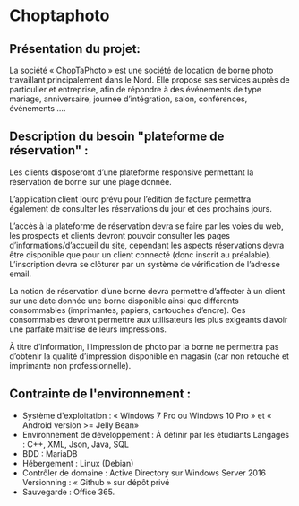 # Choptaphoto

## Présentation du projet: 

La société « ChopTaPhoto » est une société de location de borne photo travaillant principalement dans le Nord. Elle propose ses services auprès de particulier et entreprise, afin de répondre à des événements de type mariage, anniversaire, journée d’intégration, salon, conférences, événements ….  

## Description du besoin "plateforme de réservation" :

Les clients disposeront d’une plateforme responsive permettant la réservation de borne sur une plage donnée. 

L’application client lourd prévu pour l’édition de facture permettra également de consulter les réservations du jour et des prochains jours.

L’accès à la plateforme de réservation devra se faire par les voies du web, les prospects et clients devront pouvoir consulter les pages d’informations/d’accueil du site, cependant les aspects réservations devra être disponible que pour un client connecté (donc inscrit au préalable). L’inscription devra se clôturer par un système de vérification de l’adresse email. 

La notion de réservation d’une borne devra permettre d’affecter à un client sur une date donnée une borne disponible ainsi que différents consommables (imprimantes, papiers, cartouches d’encre). Ces consommables devront permettre aux utilisateurs les plus exigeants d’avoir une parfaite maitrise de leurs impressions.

À titre d’information, l’impression de photo par la borne ne permettra pas d’obtenir la qualité d’impression disponible en magasin (car non retouché et imprimante non professionnelle). 

## Contrainte de l'environnement :

* Système d'exploitation : « Windows 7 Pro ou Windows 10 Pro » et « Android   version >= Jelly Bean» 
* Environnement de développement : À définir par les étudiants Langages : C++, XML, Json, Java, SQL 
* BDD : MariaDB 
* Hébergement : Linux (Debian) 
* Contrôler de domaine : Active Directory sur Windows Server 2016 Versionning : « Github » sur dépôt privé 
* Sauvegarde : Office 365. 

